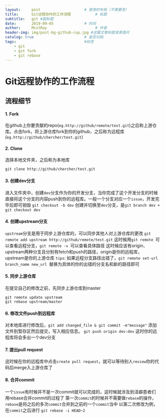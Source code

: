 ```yaml
---
layout:     post                    # 使用的布局（不需要改）
title:      Git远程协作的工作流程           # 标题 
subtitle:   git #副标题
date:       2019-09-05              # 时间
author:     MistRay                      # 作者
header-img: img/post-bg-github-cup.jpg #这篇文章标题背景图片
catalog: true                       # 是否归档
tags:                               #标签
    - git
    - git fork
    - git rebase
---
```

# Git远程协作的工作流程 
## 流程细节
#### 1. Fork    
在github上你要贡献的repo(`eg.http://github/remote/test.git`)之后称上游仓库。点击fork，将上游仓库fork到你的github，之后称为远程库(`eg.http://github/chercher/test.git`)

#### 2. Clone    
选择本地文件夹，之后称为本地库
```
git clone http://github/chercher/test.git
```

#### 3. 创建dev分支  
进入文件夹中，创建`dev`分支作为你的开发分支，当你完成了这个开发分支的时候直接将这个分支的内容push到你的远程库。一般一个分支对应一个`issue`，开发完毕后即可销毁
`git checkout -b dev` 创建并切换至`dev`分支，是`git branch dev + git checkout dev`

#### 4. 创建upstream分支
`upstream`分支是用于同步上游仓库的，可以同步其他人对上游仓库的更改
`git remote add upstream http://github/remote/test.git`
这时候用`git remote `可以查看远程分支，`git remote -v `可以查看具体路径
这时候应该有origin、upstream两种分支且分别有fetch和push的路径，origin是你的远程库，upstream是你的上游仓库
`tips`: 如果远程分支路径出错了，`git remote set-url branch_name new_url `替换为具体的你的出错的分支名和新的路径即可
 
#### 5. 同步上游仓库  
在提交自己的修改之前，先同步上游仓库到master
```
git remote update upstream
git rebase upstream/master
```

#### 6. 修改文件push到远程库  
对本地库进行修改后，`git add changed_file & git commit -m"message"` 添加文件到暂存区然后提交，写入相应信息。
`git push origin dev:dev` 这时你的远程库将会多出一个dev分支

#### 7. 提出pull request
这时候在你的远程库中点击`create pull request`，就可以等待别人`review`你的代码后merge入上游仓库了

#### 8. 合并commit  
一个`issue`有时候并不是一次commit就可以完成的，这时候就涉及到洁癖患者们用rebase合并commit的过程了
第一次`commit`的时候并不需要做`rebase`的操作，`rebase`是将之后的多次`commit`合并到之前的一个`commit`当中
以第二次修改为例，在`commit`之后进行  `git rebase -i HEAD~2 `  